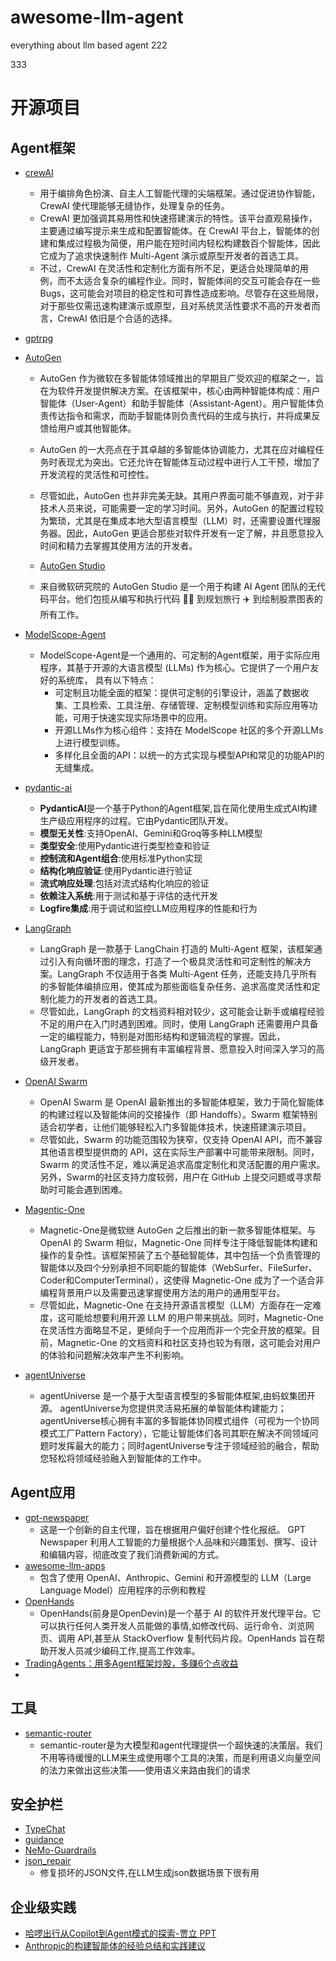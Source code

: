 # awesome-llm-agent
everything about llm based agent
222

333



# 开源项目
## Agent框架

- [crewAI](https://github.com/joaomdmoura/crewAI)
  - 用于编排角色扮演、自主人工智能代理的尖端框架。通过促进协作智能，CrewAI 使代理能够无缝协作，处理复杂的任务。
  - CrewAI 更加强调其易用性和快速搭建演示的特性。该平台直观易操作，主要通过编写提示来生成和配置智能体。在 CrewAI 平台上，智能体的创建和集成过程极为简便，用户能在短时间内轻松构建数百个智能体，因此它成为了追求快速制作 Multi-Agent 演示或原型开发者的首选工具。
  - 不过，CrewAI 在灵活性和定制化方面有所不足，更适合处理简单的用例，而不太适合复杂的编程作业。同时，智能体间的交互可能会存在一些 Bugs，这可能会对项目的稳定性和可靠性造成影响。尽管存在这些局限，对于那些仅需迅速构建演示或原型，且对系统灵活性要求不高的开发者而言，CrewAI 依旧是个合适的选择。
- [gptrpg](https://github.com/dzoba/gptrpg)

- [AutoGen](https://github.com/microsoft/autogen)
  - AutoGen 作为微软在多智能体领域推出的早期且广受欢迎的框架之一，旨在为软件开发提供解决方案。在该框架中，核心由两种智能体构成：用户智能体（User-Agent）和助手智能体（Assistant-Agent）。用户智能体负责传达指令和需求，而助手智能体则负责代码的生成与执行，并将成果反馈给用户或其他智能体。
  - AutoGen 的一大亮点在于其卓越的多智能体协调能力，尤其在应对编程任务时表现尤为突出。它还允许在智能体互动过程中进行人工干预，增加了开发流程的灵活性和可控性。
  - 尽管如此，AutoGen 也并非完美无缺。其用户界面可能不够直观，对于非技术人员来说，可能需要一定的学习时间。另外，AutoGen 的配置过程较为繁琐，尤其是在集成本地大型语言模型（LLM）时，还需要设置代理服务器。因此，AutoGen 更适合那些对软件开发有一定了解，并且愿意投入时间和精力去掌握其使用方法的开发者。

  - [AutoGen Studio](https://github.com/microsoft/autogen/tree/main/samples/apps/autogen-studio)
  - 来自微软研究院的 AutoGen Studio 是一个用于构建 AI Agent 团队的无代码平台。他们包揽从编写和执行代码 🧑‍💻 到规划旅行 ✈️ 到绘制股票图表的所有工作。


- [ModelScope-Agent](https://github.com/modelscope/modelscope-agent/tree/master)
  - ModelScope-Agent是一个通用的、可定制的Agent框架，用于实际应用程序，其基于开源的大语言模型 (LLMs) 作为核心。它提供了一个用户友好的系统库， 具有以下特点：
    - 可定制且功能全面的框架：提供可定制的引擎设计，涵盖了数据收集、工具检索、工具注册、存储管理、定制模型训练和实际应用等功能，可用于快速实现实际场景中的应用。
    - 开源LLMs作为核心组件：支持在 ModelScope 社区的多个开源LLMs上进行模型训练。
    - 多样化且全面的API：以统一的方式实现与模型API和常见的功能API的无缝集成。


- [pydantic-ai](https://github.com/pydantic/pydantic-ai)
  - **PydanticAI**是一个基于Python的Agent框架,旨在简化使用生成式AI构建生产级应用程序的过程。它由Pydantic团队开发。
  - **模型无关性**:支持OpenAI、Gemini和Groq等多种LLM模型
  - **类型安全**:使用Pydantic进行类型检查和验证
  - **控制流和Agent组合**:使用标准Python实现
  - **结构化响应验证**:使用Pydantic进行验证
  - **流式响应处理**:包括对流式结构化响应的验证
  - **依赖注入系统**:用于测试和基于评估的迭代开发
  - **Logfire集成**:用于调试和监控LLM应用程序的性能和行为


- [LangGraph](https://github.com/langchain-ai/langgraph)
  - LangGraph 是一款基于 LangChain 打造的 Multi-Agent 框架，该框架通过引入有向循环图的理念，打造了一个极具灵活性和可定制性的解决方案。LangGraph 不仅适用于各类 Multi-Agent 任务，还能支持几乎所有的多智能体编排应用，使其成为那些面临复杂任务、追求高度灵活性和定制化能力的开发者的首选工具。
  - 尽管如此，LangGraph 的文档资料相对较少，这可能会让新手或编程经验不足的用户在入门时遇到困难。同时，使用 LangGraph 还需要用户具备一定的编程能力，特别是对图形结构和逻辑流程的掌握。因此，LangGraph 更适宜于那些拥有丰富编程背景、愿意投入时间深入学习的高级开发者。
 
- [OpenAI Swarm](https://github.com/openai/swarm)
  - OpenAI Swarm 是 OpenAI 最新推出的多智能体框架，致力于简化智能体的构建过程以及智能体间的交接操作（即 Handoffs）。Swarm 框架特别适合初学者，让他们能够轻松入门多智能体技术，快速搭建演示项目。
  - 尽管如此，Swarm 的功能范围较为狭窄，仅支持 OpenAI API，而不兼容其他语言模型提供商的 API，这在实际生产部署中可能带来限制。同时，Swarm 的灵活性不足，难以满足追求高度定制化和灵活配置的用户需求。另外，Swarm的社区支持力度较弱，用户在 GitHub 上提交问题或寻求帮助时可能会遇到困难。

 
- [Magentic-One](https://github.com/microsoft/autogen/tree/main/python/packages/autogen-magentic-one
)
  - Magnetic-One是微软继 AutoGen 之后推出的新一款多智能体框架。与OpenAI 的 Swarm 相似，Magnetic-One 同样专注于降低智能体构建和操作的复杂性。该框架预装了五个基础智能体，其中包括一个负责管理的智能体以及四个分别承担不同职能的智能体（WebSurfer、FileSurfer、Coder和ComputerTerminal），这使得 Magnetic-One 成为了一个适合非编程背景用户以及需要迅速掌握使用方法的用户的通用型平台。
  - 尽管如此，Magnetic-One 在支持开源语言模型（LLM）方面存在一定难度，这可能给想要利用开源 LLM 的用户带来挑战。同时，Magnetic-One 在灵活性方面略显不足，更倾向于一个应用而非一个完全开放的框架。目前，Magnetic-One 的文档资料和社区支持也较为有限，这可能会对用户的体验和问题解决效率产生不利影响。

- [agentUniverse](https://github.com/antgroup/agentUniverse/blob/master/README_zh.md)
  - agentUniverse 是一个基于大型语言模型的多智能体框架,由蚂蚁集团开源。 agentUniverse为您提供灵活易拓展的单智能体构建能力；agentUniverse核心拥有丰富的多智能体协同模式组件（可视为一个协同模式工厂Pattern Factory），它能让智能体们各司其职在解决不同领域问题时发挥最大的能力；同时agentUniverse专注于领域经验的融合，帮助您轻松将领域经验融入到智能体的工作中。


## Agent应用
- [gpt-newspaper](https://github.com/assafelovic/gpt-newspaper)
  - 这是一个创新的自主代理，旨在根据用户偏好创建个性化报纸。 GPT Newspaper 利用人工智能的力量根据个人品味和兴趣策划、撰写、设计和编辑内容，彻底改变了我们消费新闻的方式。
- [awesome-llm-apps](https://github.com/Shubhamsaboo/awesome-llm-apps/tree/main)
  - 包含了使用 OpenAI、Anthropic、Gemini 和开源模型的 LLM（Large Language Model）应用程序的示例和教程
- [OpenHands](https://github.com/All-Hands-AI/OpenHands)
  -  OpenHands(前身是OpenDevin)是一个基于 AI 的软件开发代理平台。它可以执行任何人类开发人员能做的事情,如修改代码、运行命令、浏览网页、调用 API,甚至从 StackOverflow 复制代码片段。OpenHands 旨在帮助开发人员减少编码工作,提高工作效率。
- [TradingAgents：用多Agent框架炒股，多赚6个点收益](https://mp.weixin.qq.com/s/6gKm49WMPB0Xx2IlCNtuxA)
- 
## 工具
- [semantic-router](https://github.com/aurelio-labs/semantic-router/tree/main)
  - semantic-router是为大模型和agent代理提供一个超快速的决策层。我们不用等待缓慢的LLM来生成使用哪个工具的决策，而是利用语义向量空间的法力来做出这些决策——使用语义来路由我们的请求
## 安全护栏
- [TypeChat](https://github.com/microsoft/TypeChat)
- [guidance](https://github.com/guidance-ai/guidance)
- [NeMo-Guardrails](https://github.com/NVIDIA/NeMo-Guardrails)
- [json_repair](https://github.com/mangiucugna/json_repair)  
  - 修复损坏的JSON文件,在LLM生成json数据场景下很有用



## 企业级实践
- [哈啰出行从Copilot到Agent模式的探索-贾立 PPT](https://www.alipan.com/s/U58jxu9vrKd)
- [Anthropic的构建智能体的经验总结和实践建议](https://www.anthropic.com/research/building-effective-agents)